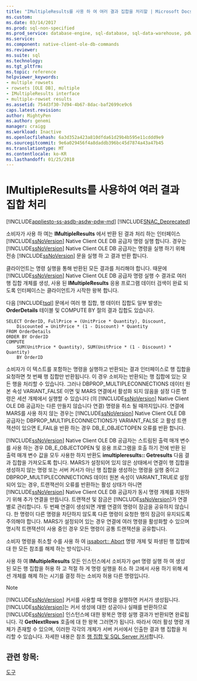 ```yaml
---
title: "IMultipleResults를 사용 하 여 여러 결과 집합을 처리할 | Microsoft Docs"
ms.custom: 
ms.date: 03/14/2017
ms.prod: sql-non-specified
ms.prod_service: database-engine, sql-database, sql-data-warehouse, pdw
ms.service: 
ms.component: native-client-ole-db-commands
ms.reviewer: 
ms.suite: sql
ms.technology: 
ms.tgt_pltfrm: 
ms.topic: reference
helpviewer_keywords:
- multiple rowsets
- rowsets [OLE DB], multiple
- IMultipleResults interface
- multiple-rowset results
ms.assetid: 754d3f30-7d94-4b67-8dac-baf2699ce9c6
caps.latest.revision: 
author: MightyPen
ms.author: genemi
manager: craigg
ms.workload: Inactive
ms.openlocfilehash: 6a3d352a423a810dfda61d29b4b595e11cddd9e9
ms.sourcegitcommit: 9e6a029456f4a8daddb396bc45d7874a43a47b45
ms.translationtype: MT
ms.contentlocale: ko-KR
ms.lasthandoff: 01/25/2018
---
```

# <a name="using-imultipleresults-to-process-multiple-result-sets"></a>IMultipleResults를 사용하여 여러 결과 집합 처리
[!INCLUDE[appliesto-ss-asdb-asdw-pdw-md](../../includes/appliesto-ss-asdb-asdw-pdw-md.md)]
[!INCLUDE[SNAC_Deprecated](../../includes/snac-deprecated.md)]

  소비자가 사용 하 여는 **IMultipleResults** 에서 반환 된 결과 처리 하는 인터페이스 [!INCLUDE[ssNoVersion](../../includes/ssnoversion-md.md)] Native Client OLE DB 공급자 명령 실행 합니다. 경우는 [!INCLUDE[ssNoVersion](../../includes/ssnoversion-md.md)] Native Client OLE DB 공급자는 명령을 실행 하기 위해 전송 [!INCLUDE[ssNoVersion](../../includes/ssnoversion-md.md)] 문을 실행 하 고 결과 반환 합니다.  
  
 클라이언트는 명령 실행을 통해 반환된 모든 결과를 처리해야 합니다. 때문에 [!INCLUDE[ssNoVersion](../../includes/ssnoversion-md.md)] Native Client OLE DB 공급자 명령 실행 수 결과로 여러 행 집합 개체를 생성, 사용 된 **IMultipleResults** 응용 프로그램 데이터 검색이 완료 되도록 인터페이스는 클라이언트가 시작한 왕복 합니다.  
  
 다음 [!INCLUDE[tsql](../../includes/tsql-md.md)] 문에서 여러 행 집합, 행 데이터 집합도 일부 발생는 **OrderDetails** 테이블 및 COMPUTE BY 절의 결과 집합도 있습니다.  
  
```  
SELECT OrderID, FullPrice = (UnitPrice * Quantity), Discount,  
    Discounted = UnitPrice * (1 - Discount) * Quantity  
FROM OrderDetails  
ORDER BY OrderID  
COMPUTE  
    SUM(UnitPrice * Quantity), SUM(UnitPrice * (1 - Discount) * Quantity)  
    BY OrderID  
```  
  
 소비자가 이 텍스트를 포함하는 명령을 실행하고 반환되는 결과 인터페이스로 행 집합을 요청하면 첫 번째 행 집합만 반환됩니다. 이 경우 소비자는 반환되는 행 집합에 있는 모든 행을 처리할 수 있습니다. 그러나 DBPROP_MULTIPLECONNECTIONS 데이터 원본 속성 VARIANT_FALSE 이면 및 MARS 연결에서 활성화 되지 않음을 설정 다른 명령은 세션 개체에서 실행할 수 있습니다 (의 [!INCLUDE[ssNoVersion](../../includes/ssnoversion-md.md)] Native Client OLE DB 공급자는 다른 만들지 않습니다 연결) 명령을 취소 될 때까지입니다. 연결에 MARS를 사용 하지 않는 경우는 [!INCLUDE[ssNoVersion](../../includes/ssnoversion-md.md)] Native Client OLE DB 공급자는 DBPROP_MULTIPLECONNECTIONS가 VARIANT_FALSE 고 활성 트랜잭션이 있으면 E_FAIL을 반환 하는 경우 DB_E_OBJECTOPEN 오류를 반환 합니다.  
  
 [!INCLUDE[ssNoVersion](../../includes/ssnoversion-md.md)] Native Client OLE DB 공급자는 스트림된 출력 매개 변수를 사용 하는 경우 DB_E_OBJECTOPEN 및 응용 프로그램을 호출 하기 전에 반환 된 출력 매개 변수 값을 모두 사용한 하지 반환도 **imultipleresults:: Getresults**  다음 결과 집합을 가져오도록 합니다. MARS가 설정되어 있지 않은 상태에서 연결이 행 집합을 생성하지 않는 명령 또는 서버 커서가 아닌 행 집합을 생성하는 명령을 실행 중이고 DBPROP_MULTIPLECONNECTIONS 데이터 원본 속성이 VARIANT_TRUE로 설정되어 있는 경우, 트랜잭션이 오류를 반환하는 활성 상태가 아니면 [!INCLUDE[ssNoVersion](../../includes/ssnoversion-md.md)] Native Client OLE DB 공급자가 동시 명령 개체를 지원하기 위해 추가 연결을 만듭니다. 트랜잭션 및 잠금은 [!INCLUDE[ssNoVersion](../../includes/ssnoversion-md.md)]가 연결별로 관리합니다. 두 번째 연결이 생성되면 개별 연결의 명령이 잠금을 공유하지 않습니다. 한 명령이 다른 명령을 차단하지 않도록 다른 명령이 요청한 행의 잠금이 유지되도록 주의해야 합니다. MARS가 설정되어 있는 경우 연결에 여러 명령을 활성화할 수 있으며 명시적 트랜잭션이 사용 중인 경우 모든 명령이 공통 트랜잭션을 공유합니다.  
  
 소비자 명령을 취소할 수를 사용 하 여 [issabort:: Abort](../../relational-databases/native-client-ole-db-interfaces/issabort-abort-ole-db.md) 명령 개체 및 파생된 행 집합에 대 한 모든 참조를 해제 하는 방식입니다.  
  
 사용 하 여 **IMultipleResults** 모든 인스턴스에서 소비자가 get 명령 실행 하 여 생성 된 모든 행 집합을 허용 하 고 적절 하 게 명령 실행을 취소 하 고에서 사용 하기 위해 세션 개체를 해제 하는 시기를 결정 하는 소비자 허용 다른 명령입니다.  
  
> [!NOTE]  
>  [!INCLUDE[ssNoVersion](../../includes/ssnoversion-md.md)] 커서를 사용할 때 명령을 실행하면 커서가 생성됩니다. [!INCLUDE[ssNoVersion](../../includes/ssnoversion-md.md)]는 커서 생성에 대한 성공이나 실패를 반환하므로 [!INCLUDE[ssNoVersion](../../includes/ssnoversion-md.md)] 인스턴스에 대한 왕복은 명령 실행 결과가 반환되면 완료됩니다. 각 **GetNextRows** 호출에 대 한 왕복 그러면가 됩니다. 따라서 여러 활성 명령 개체가 존재할 수 있으며, 이러한 각각의 개체가 서버 커서에서 인출한 결과 행 집합을 처리할 수 있습니다. 자세한 내용은 참조 [행 집합 및 SQL Server 커서](../../relational-databases/native-client-ole-db-rowsets/rowsets-and-sql-server-cursors.md)합니다.  
  
## <a name="see-also"></a>관련 항목:  
 [도구](../../relational-databases/native-client-ole-db-commands/commands.md)  
  
  
